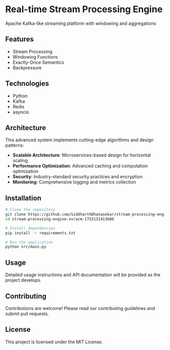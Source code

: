 # Real-time Stream Processing Engine

Apache Kafka-like streaming platform with windowing and aggregations

## Features

- Stream Processing
- Windowing Functions
- Exactly-Once Semantics
- Backpressure

## Technologies

- Python
- Kafka
- Redis
- asyncio

## Architecture

This advanced system implements cutting-edge algorithms and design patterns:

- **Scalable Architecture**: Microservices-based design for horizontal scaling
- **Performance Optimization**: Advanced caching and computation optimization
- **Security**: Industry-standard security practices and encryption
- **Monitoring**: Comprehensive logging and metrics collection

## Installation

```bash
# Clone the repository
git clone https://github.com/SiddharthDhanasekar/stream-processing-engine-xvracm-1753131413680.git
cd stream-processing-engine-xvracm-1753131413680

# Install dependencies
pip install -r requirements.txt

# Run the application
python src/main.py
```

## Usage

Detailed usage instructions and API documentation will be provided as the project develops.

## Contributing

Contributions are welcome! Please read our contributing guidelines and submit pull requests.

## License

This project is licensed under the MIT License.
